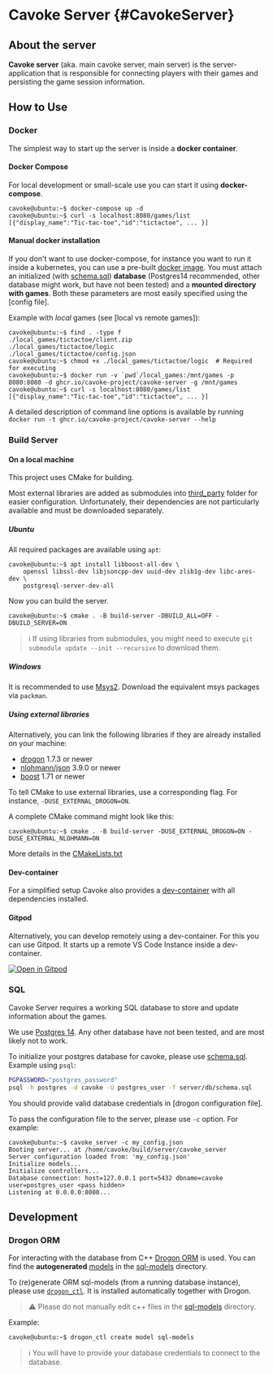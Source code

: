 # Cavoke Server {#CavokeServer}

## About the server

**Cavoke server** (aka. main cavoke server, main server) is the server-application that is responsible for connecting
players with their games and persisting the game session information.

## How to Use

### Docker

The simplest way to start up the server is inside a **docker container**.

#### Docker Compose

For local development or small-scale use you can start it using **docker-compose**.

```console
cavoke@ubuntu:~$ docker-compose up -d
cavoke@ubuntu:~$ curl -s localhost:8080/games/list
[{"display_name":"Tic-tac-toe","id":"tictactoe", ... }]
```

#### Manual docker installation

If you don't want to use docker-compose, for instance you want to run it inside a kubernetes, you can use a pre-built [docker image](https://ghcr.io/cavoke-project/cavoke-server). You must attach an
initialized (with [schema.sql](./db/schema.sql)) **database** (Postgres14 recommended, other database might work, but
have not been tested) and a **mounted directory with games**. Both these parameters are most easily specified using
the [config file]. <!-- TODO -->

Example with *local* games (see [local vs remote games]):

```console
cavoke@ubuntu:~$ find . -type f
./local_games/tictactoe/client.zip
./local_games/tictactoe/logic
./local_games/tictactoe/config.json
cavoke@ubuntu:~$ chmod +x ./local_games/tictactoe/logic  # Required for executing 
cavoke@ubuntu:~$ docker run -v `pwd`/local_games:/mnt/games -p 8080:8080 -d ghcr.io/cavoke-project/cavoke-server -g /mnt/games
cavoke@ubuntu:~$ curl -s localhost:8080/games/list
[{"display_name":"Tic-tac-toe","id":"tictactoe", ... }]
```

A detailed description of command line options is available by
running `docker run -t ghcr.io/cavoke-project/cavoke-server --help`

### Build Server

#### On a local machine

This project uses CMake for building.

Most external libraries are added as submodules into [third_party](../third_party) folder for easier configuration.
Unfortunately, their dependencies are not particularly available and must be downloaded separately.

##### Ubuntu

All required packages are available using `apt`:

```console
cavoke@ubuntu:~$ apt install libboost-all-dev \
    openssl libssl-dev libjsoncpp-dev uuid-dev zlib1g-dev libc-ares-dev \
    postgresql-server-dev-all
```

Now you can build the server.

```console
cavoke@ubuntu:~$ cmake . -B build-server -DBUILD_ALL=OFF -DBUILD_SERVER=ON
```

> :information_source: If using libraries from submodules, you might need to execute
> `git submodule update --init --recursive` to download them.

##### Windows

It is recommended to use [Msys2](https://www.msys2.org/). Download the equivalent msys packages via `packman`.

##### Using external libraries

Alternatively, you can link the following libraries if they are already installed on your machine:

- [drogon](https://github.com/drogonframework/drogon) 1.7.3 or newer
- [nlohmann/json](https://github.com/nlohmann/json) 3.9.0 or newer
- [boost](https://www.boost.org/) 1.71 or newer

To tell CMake to use external libraries, use a corresponding flag. For instance, `-DUSE_EXTERNAL_DROGON=ON`.

A complete CMake command might look like this:

```console
cavoke@ubuntu:~$ cmake . -B build-server -DUSE_EXTERNAL_DROGON=ON -DUSE_EXTERNAL_NLOHMANN=ON
```

More details in the [CMakeLists.txt](./CMakeLists.txt)

#### Dev-container

For a simplified setup Cavoke also provides a [dev-container](../.devcontainer/Dockerfile) with all dependencies
installed.

#### Gitpod

Alternatively, you can develop remotely using a dev-container. For this you can use Gitpod. It starts up a remote VS
Code Instance inside a dev-container.

[![Open in Gitpod](https://gitpod.io/button/open-in-gitpod.svg)](https://gitpod.io/#https://github.com/cavoke-project/cavoke)

### SQL

Cavoke Server requires a working SQL database to store and update information about the games.

We use [Postgres 14](https://www.postgresql.org/). Any other database have not been tested, and are most likely not to
work.

To initialize your postgres database for cavoke, please use [schema.sql](db/schema.sql). Example using `psql`:

```bash
PGPASSWORD="postgres_password"
psql -h postgres -d cavoke -U postgres_user -f server/db/schema.sql
```

You should provide valid database credentials in [drogon configuration file]. <!-- TODO -->

To pass the configuration file to the server, please use `-c` option. For example:

```console
cavoke@ubuntu:~$ cavoke_server -c my_config.json
Booting server... at /home/cavoke/build/server/cavoke_server
Server configuration loaded from: 'my_config.json'
Initialize models...
Initialize controllers...
Database connection: host=127.0.0.1 port=5432 dbname=cavoke user=postgres_user <pass hidden>
Listening at 0.0.0.0:8080... 
```

## Development

### Drogon ORM

For interacting with the database from
C++ [Drogon ORM](https://github.com/drogonframework/drogon/wiki/ENG-08-3-DataBase-ORM) is used. You can find the
**autogenerated** [models](https://github.com/drogonframework/drogon/wiki/ENG-08-3-DataBase-ORM#model) in
the [sql-models](./sql-models) directory.

To (re)generate ORM sql-models (from a running database instance), please use [`drogon_ctl`](https://github.com/drogonframework/drogon/wiki/ENG-11-drogon_ctl-Command). It is installed automatically together with Drogon.

> :warning: Please do not manually edit c++ files in the [sql-models](./sql-models) directory.

Example:
```console
cavoke@ubuntu:~$ drogon_ctl create model sql-models
```

> :information_source: You will have to provide your database credentials to connect to the database.
